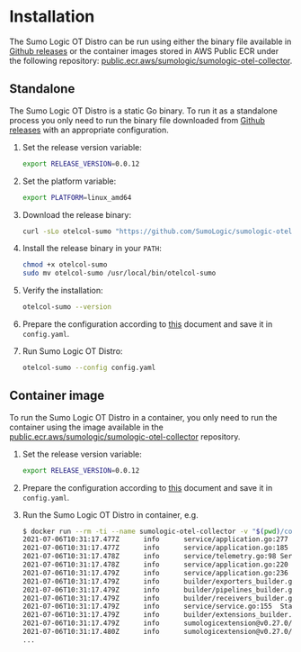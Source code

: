 # Installation

The Sumo Logic OT Distro can be run using either the binary file available in [Github releases][github_releases] or
the container images stored in AWS Public ECR under the following repository:
[public.ecr.aws/sumologic/sumologic-otel-collector](https://gallery.ecr.aws/sumologic/sumologic-otel-collector).

## Standalone

The Sumo Logic OT Distro is a static Go binary.
To run it as a standalone process you only need to run the binary file downloaded from
[Github releases][github_releases] with an appropriate configuration.

1. Set the release version variable:

   ```bash
   export RELEASE_VERSION=0.0.12
   ```

1. Set the platform variable:

    ```bash
    export PLATFORM=linux_amd64
    ```

1. Download the release binary:

    ```bash
    curl -sLo otelcol-sumo "https://github.com/SumoLogic/sumologic-otel-collector/releases/download/v${RELEASE_VERSION}/otelcol-sumo-${RELEASE_VERSION}-${PLATFORM}"
    ```

1. Install the release binary in your `PATH`:

    ```bash
    chmod +x otelcol-sumo
    sudo mv otelcol-sumo /usr/local/bin/otelcol-sumo
    ```

1. Verify the installation:

    ```bash
    otelcol-sumo --version
    ```

1. Prepare the configuration according to [this](Configuration.md) document and save it in `config.yaml`.

1. Run Sumo Logic OT Distro:

   ```bash
   otelcol-sumo --config config.yaml
   ```

## Container image

To run the Sumo Logic OT Distro in a container, you only need to run the container
using the image available in the
[public.ecr.aws/sumologic/sumologic-otel-collector](https://gallery.ecr.aws/sumologic/sumologic-otel-collector)
repository.

1. Set the release version variable:

   ```bash
   export RELEASE_VERSION=0.0.12
   ```

1. Prepare the configuration according to [this](Configuration.md) document and save it in `config.yaml`.

1. Run the Sumo Logic OT Distro in container, e.g.

    ```bash
    $ docker run --rm -ti --name sumologic-otel-collector -v "$(pwd)/config.yaml:/etc/config.yaml" "public.ecr.aws/sumologic/sumologic-otel-collector:${RELEASE_VERSION}" --config /etc/config.yaml
    2021-07-06T10:31:17.477Z      info      service/application.go:277      Starting otelcol-sumo-linux_amd64...    {"Version": "v0.0.10", "NumCPU": 4}
    2021-07-06T10:31:17.477Z      info      service/application.go:185      Setting up own telemetry...
    2021-07-06T10:31:17.478Z      info      service/telemetry.go:98 Serving Prometheus metrics      {"address": ":8888", "level": 0, "service.instance.id": "596814dd-d8ad-4a4f-b2e9-106c29c416a0"}
    2021-07-06T10:31:17.478Z      info      service/application.go:220      Loading configuration...
    2021-07-06T10:31:17.479Z      info      service/application.go:236      Applying configuration...
    2021-07-06T10:31:17.479Z      info      builder/exporters_builder.go:274        Exporter was built.     {"kind": "exporter", "exporter": "sumologic"}
    2021-07-06T10:31:17.479Z      info      builder/pipelines_builder.go:204        Pipeline was built.     {"pipeline_name": "metrics/1", "pipeline_datatype": "metrics"}
    2021-07-06T10:31:17.479Z      info      builder/receivers_builder.go:230        Receiver was built.     {"kind": "receiver", "name": "telegraf", "datatype": "metrics"}
    2021-07-06T10:31:17.479Z      info      service/service.go:155  Starting extensions...
    2021-07-06T10:31:17.479Z      info      builder/extensions_builder.go:53        Extension is starting...        {"kind": "extension", "name": "sumologic"}
    2021-07-06T10:31:17.479Z      info      sumologicextension@v0.27.0/extension.go:128     Locally stored credentials not found, registering the collector {"kind": "extension", "name": "sumologic"}
    2021-07-06T10:31:17.480Z      info      sumologicextension@v0.27.0/credentials.go:142   Calling register API    {"kind": "extension", "name": "sumologic", "URL": "https://collectors.sumologic.com/api/v1/collector/register"}
    ...
    ```

[github_releases]: https://github.com/SumoLogic/sumologic-otel-collector/releases
